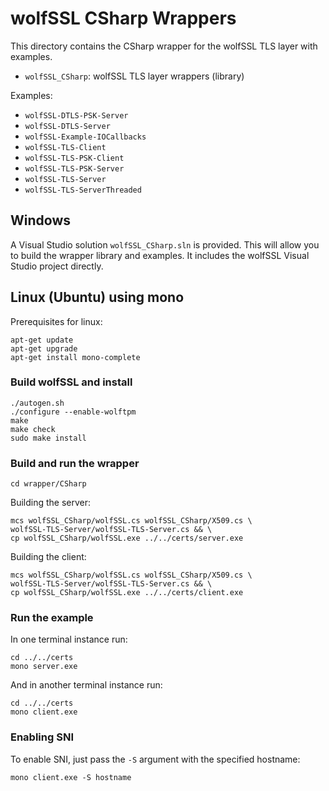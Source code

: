 # wolfSSL CSharp Wrappers

This directory contains the CSharp wrapper for the wolfSSL TLS layer with examples.

* `wolfSSL_CSharp`: wolfSSL TLS layer wrappers (library)

Examples:
* `wolfSSL-DTLS-PSK-Server`
* `wolfSSL-DTLS-Server`
* `wolfSSL-Example-IOCallbacks`
* `wolfSSL-TLS-Client`
* `wolfSSL-TLS-PSK-Client`
* `wolfSSL-TLS-PSK-Server`
* `wolfSSL-TLS-Server`
* `wolfSSL-TLS-ServerThreaded`

## Windows

A Visual Studio solution `wolfSSL_CSharp.sln` is provided. This will allow you
to build the wrapper library and examples. It includes the wolfSSL Visual Studio
project directly.

## Linux (Ubuntu) using mono

Prerequisites for linux:

```
apt-get update
apt-get upgrade
apt-get install mono-complete
```

### Build wolfSSL and install

```
./autogen.sh
./configure --enable-wolftpm
make
make check
sudo make install
```

### Build and run the wrapper

```
cd wrapper/CSharp
```

Building the server:
```
mcs wolfSSL_CSharp/wolfSSL.cs wolfSSL_CSharp/X509.cs \
wolfSSL-TLS-Server/wolfSSL-TLS-Server.cs && \
cp wolfSSL_CSharp/wolfSSL.exe ../../certs/server.exe
```

Building the client:
```
mcs wolfSSL_CSharp/wolfSSL.cs wolfSSL_CSharp/X509.cs \
wolfSSL-TLS-Server/wolfSSL-TLS-Server.cs && \
cp wolfSSL_CSharp/wolfSSL.exe ../../certs/client.exe
```

### Run the example

In one terminal instance run:
```
cd ../../certs
mono server.exe
```

And in another terminal instance run:
```
cd ../../certs
mono client.exe
```

### Enabling SNI
To enable SNI, just pass the `-S` argument with the specified hostname:
```
mono client.exe -S hostname 
```
